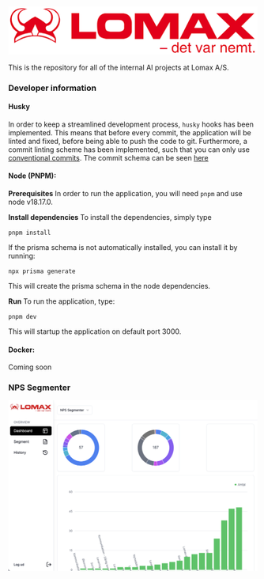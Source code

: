 ![Lomax AI](./public/assets/lomax.png)

This is the repository for all of the internal AI projects at Lomax A/S.

### Developer information

#### Husky
In order to keep a streamlined development process, `husky` hooks has been implemented. This means that before every commit, the application will be linted and fixed, before being able to push the code to git. Furthermore, a commit linting scheme has been implemented, such that you can only use <a href="https://www.conventionalcommits.org/en/v1.0.0/" target="_blank">conventional commits</a>. The commit schema can be seen [here](./commitlint.config.js)

#### Node (PNPM): 
**Prerequisites**
In order to run the application, you will need `pnpm` and use node v18.17.0.

**Install dependencies**
To install the dependencies, simply type
```shell
pnpm install
```

If the prisma schema is not automatically installed, you can install it by running:
```shell
npx prisma generate
```
This will create the prisma schema in the node dependencies.

**Run**
To run the application, type:
```shell
pnpm dev
```
This will startup the application on default port 3000.


#### Docker:
Coming soon

### NPS Segmenter
![nps-segmenter image](./public/assets/readme/nps-segmenter.png)